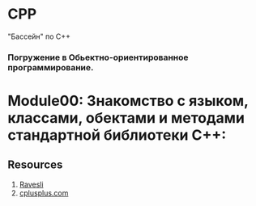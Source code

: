 # CPP
"Бассейн" по С++
### Погружение в Обьектно-ориентированное программирование.
# Module00: Знакомство с языком, классами, обектами и методами стандартной библиотеки C++:


## Resources
1. [Ravesli](https://ravesli.com/uroki-cpp/)
2. [cplusplus.com](https://www.cplusplus.com/)
